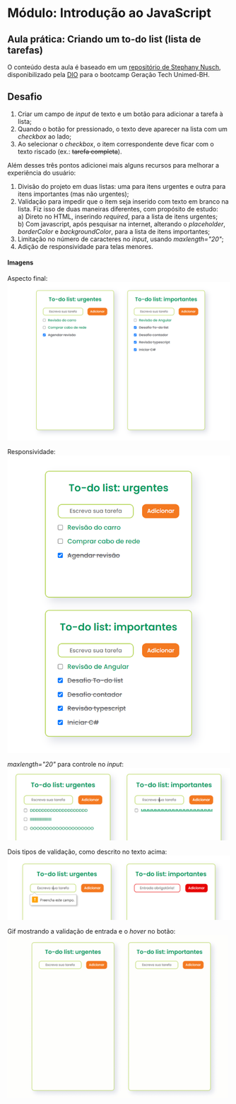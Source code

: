 # Módulo: Introdução ao JavaScript  
## Aula prática: Criando um to-do list (lista de tarefas)  

O conteúdo desta aula é baseado em um [repositório de Stephany Nusch](https://github.com/stebsnusch/basecamp-javascript/tree/main/introducao-ao-javascript/to-do%20list), disponibilizado pela [DIO](https://www.dio.me/) para o bootcamp Geração Tech Unimed-BH.

## Desafio  

1) Criar um campo de *input* de texto e um botão para adicionar a tarefa à lista;  
2) Quando o botão for pressionado, o texto deve aparecer na lista com um *checkbox* ao lado;  
3) Ao selecionar o *checkbox*, o item correspondente deve ficar com o texto riscado (ex.: ~~tarefa completa~~).  
  
Além desses três pontos adicionei mais alguns recursos para melhorar a experiência do usuário:  
1) Divisão do projeto em duas listas: uma para itens urgentes e outra para itens importantes (mas não urgentes);  
2) Validação para impedir que o item seja inserido com texto em branco na lista. Fiz isso de duas maneiras diferentes, com propósito de estudo:  
  a) Direto no HTML, inserindo *required*, para a lista de itens urgentes;  
  b) Com javascript, após pesquisar na internet, alterando o *placeholder*, *borderColor* e *backgroundColor*, para a lista de itens importantes;  
3) Limitação no número de caracteres no *input*, usando *maxlength="20"*;  
4) Adição de responsividade para telas menores.  

#### Imagens  
Aspecto final:  
![](./assets/To-do-1.png)  
<!-- <img src="./assets/To-do-1.png" width="500">   -->
  
Responsividade:  
![](./assets/To-do-2.png)  
<!-- <img src="./assets/To-do-2.png" height="450">   -->
    
*maxlength="20"* para controle no *input*:  
![](./assets/To-do-4.png)  
<!-- <img src="./assets/To-do-4.png" width="500">   -->
  
Dois tipos de validação, como descrito no texto acima:  
![](./assets/To-do-3.png)  
<!-- <img src="./assets/To-do-3.png" width="500">   -->

Gif mostrando a validação de entrada e o *hover* no botão:   
<img src="./assets/To-do-list.gif" width="500">  